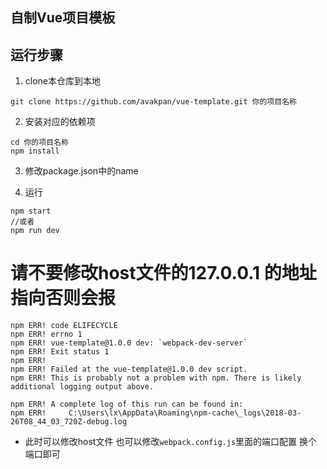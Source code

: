 ## 自制Vue项目模板

## 运行步骤
1. clone本仓库到本地
```base
git clone https://github.com/avakpan/vue-template.git 你的项目名称
```

2. 安装对应的依赖项
```
cd 你的项目名称
npm install
```

3. 修改package.json中的name


4. 运行
```
npm start
//或者
npm run dev
```
# 请不要修改host文件的127.0.0.1 的地址指向否则会报
```
npm ERR! code ELIFECYCLE
npm ERR! errno 1
npm ERR! vue-template@1.0.0 dev: `webpack-dev-server`
npm ERR! Exit status 1
npm ERR!
npm ERR! Failed at the vue-template@1.0.0 dev script.
npm ERR! This is probably not a problem with npm. There is likely additional logging output above.

npm ERR! A complete log of this run can be found in:
npm ERR!     C:\Users\lx\AppData\Roaming\npm-cache\_logs\2018-03-26T08_44_03_720Z-debug.log
```
* 此时可以修改host文件 也可以修改`webpack.config.js`里面的端口配置 换个端口即可